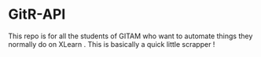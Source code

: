 # GitR-API
This repo is for all the students of GITAM who want to automate things they normally do on XLearn . This is basically a quick little scrapper !
